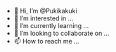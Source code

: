 - 👋 Hi, I’m @Pukikakuki
- 👀 I’m interested in ...
- 🌱 I’m currently learning ...
- 💞️ I’m looking to collaborate on ...
- 📫 How to reach me ...

<!---
Pukikakuki/Pukikakuki is a ✨ special ✨ repository because its `README.md` (this file) appears on your GitHub profile.
You can click the Preview link to take a look at your changes.
--->
